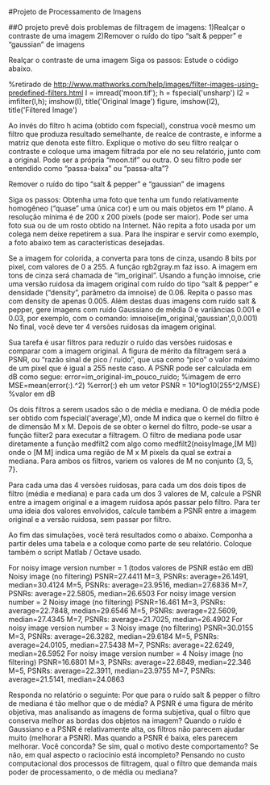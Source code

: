 #Projeto de Processamento de Imagens

##O projeto prevê dois problemas de filtragem de imagens:
  1)Realçar o contraste de uma imagem
  2)Remover o ruído do tipo “salt & pepper” e “gaussian” de imagens

Realçar o contraste de uma imagem
Siga os passos:
Estude o código abaixo.

%retirado de http://www.mathworks.com/help/images/filter-images-using-predefined-filters.html
I = imread('moon.tif');
h = fspecial('unsharp')
I2 = imfilter(I,h);
imshow(I), title('Original Image')
figure, imshow(I2), title('Filtered Image')

Ao invés do filtro h acima (obtido com fspecial), construa você mesmo um filtro que produza resultado semelhante, de realce de contraste, e informe a matriz que denota este filtro.
Explique o motivo do seu filtro realçar o contraste e coloque uma imagem filtrada por ele no seu relatório, junto com a original. Pode ser a própria “moon.tif” ou outra.
O seu filtro pode ser entendido como “passa-baixa” ou “passa-alta”?

Remover o ruído do tipo “salt & pepper” e “gaussian” de imagens

Siga os passos:
Obtenha uma foto que tenha um fundo relativamente homogêneo (“quase” uma única cor) e um ou mais objetos em 1º plano. A resolução mínima é de 200 x 200 pixels (pode ser maior). Pode ser uma foto sua ou de um rosto obtido na Internet. Não repita a foto usada por um colega nem deixe repetirem a sua. Para lhe inspirar e servir como exemplo, a foto abaixo tem as características desejadas.


Se a imagem for colorida, a converta para tons de cinza, usando 8 bits por pixel, com valores de 0 a 255. A função rgb2gray.m faz isso. A imagem em tons de cinza será chamada de “im_original”.
Usando a função imnoise, crie uma versão ruidosa da imagem original com ruído do tipo “salt & pepper” e densidade (“density”, parâmetro da imnoise) de 0.06. Repita o passo mas com density de apenas 0.005. Além destas duas imagens com ruído salt & pepper, gere imagens com ruído Gaussiano de média 0 e variâncias 0.001 e 0.03, por exemplo, com o comando:
imnoise(im_original,'gaussian',0,0.001)
No final, você deve ter 4 versões ruidosas da imagem original.

Sua tarefa é usar filtros para reduzir o ruído das versões ruidosas e comparar com a imagem original. A figura de mérito da filtragem será a PSNR, ou “razão sinal de pico / ruido”, que usa como “pico” o valor máximo de um pixel que é igual a 255 neste caso. A PSNR pode ser calculada em dB como segue:
error=im_original-im_pouco_ruido; %imagem de erro
MSE=mean(error(:).^2) %error(:) eh um vetor 
PSNR = 10*log10(255^2/MSE)  %valor em dB


Os dois filtros a serem usados são o de média e mediana. O de média pode ser obtido com fspecial('average',M), onde M indica que o kernel do filtro é de dimensão M x M. Depois de se obter o kernel do filtro, pode-se usar a função filter2 para executar a filtragem. O filtro de mediana pode usar diretamente a função medfilt2 com algo como
medfilt2(noisyImage,[M M])
onde o [M M] indica uma região de M x M pixels da qual se extrai a mediana. Para ambos os filtros, variem os valores de M no conjunto {3, 5, 7}.

Para cada uma das 4 versões ruidosas, para cada um dos dois tipos de filtro (média e mediana) e para cada um dos 3 valores de M, calcule a PSNR entre a imagem original e a imagem ruidosa após passar pelo filtro. Para ter uma ideia dos valores envolvidos, calcule também a PSNR entre a imagem original e a versão ruidosa, sem passar por filtro.

Ao fim das simulações, você terá resultados como o abaixo. Componha a partir deles uma tabela e a coloque como parte de seu relatório. Coloque também o script Matlab / Octave usado.

For noisy image version number = 1  (todos valores de PSNR estão em dB)
Noisy image (no filtering) PSNR=27.4411
M=3, PSNRs: average=26.1491, median=30.4124
M=5, PSNRs: average=23.9516, median=27.6836
M=7, PSNRs: average=22.5805, median=26.6503
For noisy image version number = 2
Noisy image (no filtering) PSNR=16.461
M=3, PSNRs: average=22.7848, median=29.6546
M=5, PSNRs: average=22.5609, median=27.4345
M=7, PSNRs: average=21.7025, median=26.4902
For noisy image version number = 3
Noisy image (no filtering) PSNR=30.0155
M=3, PSNRs: average=26.3282, median=29.6184
M=5, PSNRs: average=24.0105, median=27.5438
M=7, PSNRs: average=22.6249, median=26.5952
For noisy image version number = 4
Noisy image (no filtering) PSNR=16.6801
M=3, PSNRs: average=22.6849, median=22.346
M=5, PSNRs: average=22.3911, median=23.9755
M=7, PSNRs: average=21.5141, median=24.0863

Responda no relatório o seguinte:
Por que para o ruído salt & pepper o filtro de mediana é tão melhor que o de média?
A PSNR é uma figura de mérito objetiva, mas analisando as imagens de forma subjetiva, qual o filtro que conserva melhor as bordas dos objetos na imagem?
Quando o ruído é Gaussiano e a PSNR é relativamente alta, os filtros não parecem ajudar muito (melhorar a PSNR). Mas quando a PSNR é baixa, eles parecem melhorar. Você concorda? Se sim, qual o motivo deste comportamento? Se não, em qual aspecto o raciocínio está incompleto?
Pensando no custo computacional dos processos de filtragem, qual o filtro que demanda mais poder de processamento, o de média ou mediana?
